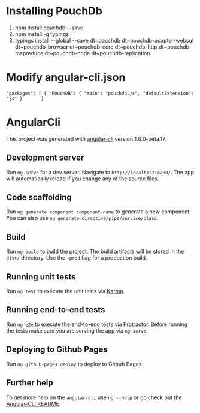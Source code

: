 # Installing PouchDb

1. npm install pouchdb --save
2. npm install -g typings
3. typings install --global --save dt~pouchdb dt~pouchdb-adapter-websql dt~pouchdb-browser dt~pouchdb-core dt~pouchdb-http dt~pouchdb-mapreduce dt~pouchdb-node dt~pouchdb-replication

# Modify angular-cli.json

`
"packages": [
{
  "PouchDB": {
    "main": "pouchdb.js",
    "defaultExtension": "js"
  }      
}
`

# AngularCli

This project was generated with [angular-cli](https://github.com/angular/angular-cli) version 1.0.0-beta.17.

## Development server
Run `ng serve` for a dev server. Navigate to `http://localhost:4200/`. The app will automatically reload if you change any of the source files.

## Code scaffolding

Run `ng generate component component-name` to generate a new component. You can also use `ng generate directive/pipe/service/class`.

## Build

Run `ng build` to build the project. The build artifacts will be stored in the `dist/` directory. Use the `-prod` flag for a production build.

## Running unit tests

Run `ng test` to execute the unit tests via [Karma](https://karma-runner.github.io).

## Running end-to-end tests

Run `ng e2e` to execute the end-to-end tests via [Protractor](http://www.protractortest.org/). 
Before running the tests make sure you are serving the app via `ng serve`.

## Deploying to Github Pages

Run `ng github-pages:deploy` to deploy to Github Pages.

## Further help

To get more help on the `angular-cli` use `ng --help` or go check out the [Angular-CLI README](https://github.com/angular/angular-cli/blob/master/README.md).
